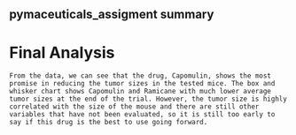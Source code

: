 ## pymaceuticals_assigment summary

# Final Analysis
    From the data, we can see that the drug, Capomulin, shows the most promise in reducing the tumor sizes in the tested mice. The box and whisker chart shows Capomulin and Ramicane with much lower average tumor sizes at the end of the trial. However, the tumor size is highly correlated with the size of the mouse and there are still other variables that have not been evaluated, so it is still too early to say if this drug is the best to use going forward.